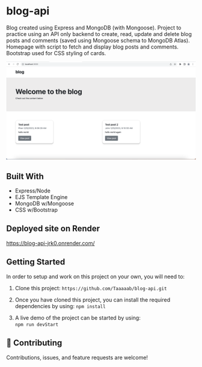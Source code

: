 # blog-api

Blog created using Express and MongoDB (with Mongoose). Project to practice using an API only backend to create, read, update and delete blog posts and comments (saved using Mongoose schema to MongoDB Atlas). Homepage with script to fetch and display blog posts and comments. Bootstrap used for CSS styling of cards.

![Alt text](https://github.com/Taaaaab/personal-portfolio/blob/main/photos/blog.png?raw=true "Screenshot")

## Built With

- Express/Node
- EJS Template Engine
- MongoDB w/Mongoose
- CSS w/Bootstrap

## Deployed site on Render

https://blog-api-jrk0.onrender.com/

## Getting Started

In order to setup and work on this project on your own, you will need to:

1. Clone this project:
   `https://github.com/Taaaaab/blog-api.git`

2. Once you have cloned this project, you can install the required dependencies by using:
   `npm install`

3. A live demo of the project can be started by using:  
   `npm run devStart`

## 🤝 Contributing

Contributions, issues, and feature requests are welcome!
